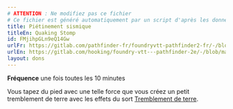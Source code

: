 ```yaml
---
# ATTENTION : Ne modifiez pas ce fichier
# Ce fichier est généré automatiquement par un script d'après les données du module Foundry VTT officiel et de sa traduction
title: Piétinement sismique
titleEn: Quaking Stomp
id: FMjihpGLn9eQ14Gw
urlFr: https://gitlab.com/pathfinder-fr/foundryvtt-pathfinder2-fr/-/blob/master/data/feats/FMjihpGLn9eQ14Gw.htm
urlEn: https://gitlab.com/hooking/foundry-vtt---pathfinder-2e/-/blob/master/packs/data/feats.db/quaking-stomp.json
layout: dons
---
```

**Fréquence** une fois toutes les 10 minutes

Vous tapez du pied avec une telle force que vous créez un petit tremblement de terre avec les effets du sort [Tremblement de terre](../sorts/tremblement-de-terre.html).
